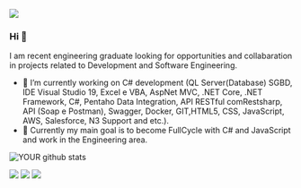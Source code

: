 ![](https://komarev.com/ghpvc/?username=luizchun)

### Hi 👋
I am recent engineering graduate looking for opportunities and collabaration in projects related to Development and Software Engineering. 

- 🔭 I’m currently working on C# development  (QL Server(Database) SGBD, IDE Visual Studio 19, Excel e VBA, AspNet MVC, .NET Core, .NET Framework, C#, Pentaho Data Integration, API RESTful comRestsharp, API (Soap e Postman), Swagger, Docker, GIT,HTML5, CSS, JavaScript, AWS, Salesforce, N3 Support and etc.).
- 🌱 Currently my main goal is to become FullCycle with C# and JavaScript and work in the Engineering area.

![YOUR github stats](https://github-readme-stats.vercel.app/api?username=luizchun)

  [<img src="https://img.shields.io/badge/linkedin-%230077B5.svg?&style=for-the-badge&logo=linkedin&logoColor=white" />](https://www.linkedin.com/in/luizchun/) [<img src = "https://img.shields.io/badge/instagram-%23E4405F.svg?&style=for-the-badge&logo=instagram&logoColor=white">](https://www.instagram.com/luizchun/) [<img src = "https://img.shields.io/badge/facebook-%231877F2.svg?&style=for-the-badge&logo=facebook&logoColor=white">](https://www.facebook.com/luiz.chun)

